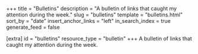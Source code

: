 +++
title = "Bulletins"
description = "A bulletin of links that caught my attention during the week."
slug = "bulletins"
template = "bulletins.html"
sort_by = "date"
insert_anchor_links = "left"
in_search_index = true
generate_feed = false

[extra]
id = "bulletins"
resource_type = "bulletin"
+++
A bulletin of links that caught my attention during the week.